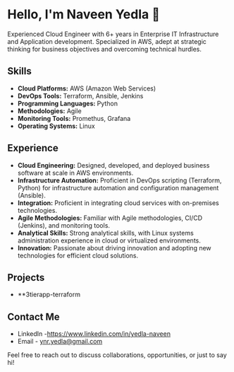# Hello, I'm Naveen Yedla 👋

Experienced Cloud Engineer with 6+ years in Enterprise IT Infrastructure and Application development. Specialized in AWS, adept at strategic thinking for business objectives and overcoming technical hurdles. 

## Skills

- **Cloud Platforms:** AWS (Amazon Web Services)
- **DevOps Tools:** Terraform, Ansible, Jenkins
- **Programming Languages:** Python
- **Methodologies:** Agile
- **Monitoring Tools:** Promethus, Grafana
- **Operating Systems:** Linux

## Experience

- **Cloud Engineering:** Designed, developed, and deployed business software at scale in AWS environments.
- **Infrastructure Automation:** Proficient in DevOps scripting (Terraform, Python) for infrastructure automation and configuration management (Ansible).
- **Integration:** Proficient in integrating cloud services with on-premises technologies.
- **Agile Methodologies:** Familiar with Agile methodologies, CI/CD (Jenkins), and monitoring tools.
- **Analytical Skills:** Strong analytical skills, with Linux systems administration experience in cloud or virtualized environments.
- **Innovation:** Passionate about driving innovation and adopting new technologies for efficient cloud solutions.

## Projects
- **3tierapp-terraform

## Contact Me

- LinkedIn -https://www.linkedin.com/in/yedla-naveen
- Email - ynr.yedla@gmail.com

Feel free to reach out to discuss collaborations, opportunities, or just to say hi!

